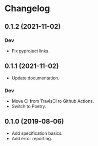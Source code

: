 # Changelog

## 0.1.2 (2021-11-02)

### Dev

* Fix pyproject links.

## 0.1.1 (2021-11-02)

* Update documentation.

### Dev

* Move CI from TravisCI to Github Actions.
* Switch to Poetry.

## 0.1.0 (2019-08-06)

* Add specification basics.
* Add error reporting.
